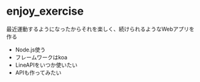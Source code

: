 # enjoy_exercise
最近運動するようになったからそれを楽しく、続けられるようなWebアプリを作る
* Node.js使う
* フレームワークはkoa
* LineAPIをいつか使いたい
* APIも作ってみたい
